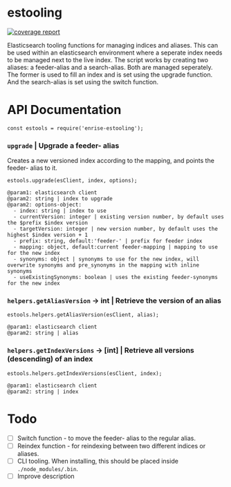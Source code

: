 # estooling
[![coverage report](https://gitlab.enrise.com/Enrise/estooling/badges/master/coverage.svg)](https://gitlab.enrise.com/Enrise/estooling/commits/master)

Elasticsearch tooling functions for managing indices and aliases. This can be used within an elasticsearch environment where a seperate index needs to be managed next to the live index. The script works by creating two aliases: a feeder-alias and a search-alias. Both are managed seperately. The former is used to fill an index and is set using the upgrade function. And the search-alias is set using the switch function.

# API Documentation
```
const estools = require('enrise-estooling');
```

### `upgrade` | Upgrade a feeder- alias
Creates a new versioned index according to the mapping, and points the feeder- alias to it.

```
estools.upgrade(esClient, index, options);

@param1: elasticsearch client
@param2: string | index to upgrade
@param2: options-object:
  - index: string | index to use
  - currentVersion: integer | existing version number, by default uses the $prefix $index version
  - targetVersion: integer | new version number, by default uses the highest $index version + 1
  - prefix: string, default:'feeder-' | prefix for feeder index
  - mapping: object, default:current feeder-mapping | mapping to use for the new index
  - synonyms: object | synonyms to use for the new index, will overwrite synonyms and pre_synonyms in the mapping with inline synonyms
  - useExistingSynonyms: boolean | uses the existing feeder-synonyms for the new index
```

### `helpers.getAliasVersion` -> int | Retrieve the version of an alias
```
estools.helpers.getAliasVersion(esClient, alias);

@param1: elasticsearch client
@param2: string | alias
```

### `helpers.getIndexVersions` -> [int] | Retrieve all versions (descending) of an index
```
estools.helpers.getIndexVersions(esClient, index);

@param1: elasticsearch client
@param2: string | index
```

# Todo
- [ ] Switch function - to move the feeder- alias to the regular alias.
- [ ] Reindex function - for reindexing between two different indices or aliases.
- [ ] CLI tooling. When installing, this should be placed inside `./node_modules/.bin`.
- [ ] Improve description